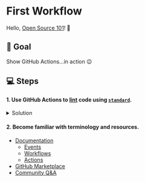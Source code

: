 # First Workflow

Hello, [Open Source 101](https://opensource101.com/events/columbia-2020/)! :wave:

## 🎯 Goal

Show GitHub Actions...in action :wink:

## 💻 Steps

#### 1. Use GitHub Actions to [lint](https://en.wikipedia.org/wiki/Lint_(software)) code using [`standard`](https://standardjs.com/).

<details><summary>Solution</summary>

```yml
# lint.yml
# This is a YAML file. Quickstart: https://www.codeproject.com/Articles/1214409/Learn-YAML-in-five-minutes

# Name of workflow (optional)
name: Lint

# Event that triggers the workflow (eg. push, issues, pull_request)
on: [push]

# List of jobs, which run in parallel on different VMs
jobs:
  # Can be named whatever you'd like
  lint:
    # Which kind of runner to fetch
    runs-on: ubuntu-latest

    # List of steps, which run sequentially on the same VM
    steps:
    - id: checkout
      name: Checkout
      uses: actions/checkout@v2 # this uses the action at https://github.com/actions/checkout
      
    - id: standard
      name: Standard
      run: npx standard # this runs a shell command (bash is default)
```

</details>

#### 2. Become familiar with terminology and resources.

* [Documentation](https://help.github.com/en/actions)
  * [Events](https://help.github.com/en/actions/reference/events-that-trigger-workflows)
  * [Workflows](https://help.github.com/en/actions/configuring-and-managing-workflows/configuring-a-workflow)
  * [Actions](https://help.github.com/en/actions/building-actions/about-actions)
* [GitHub Marketplace](https://github.com/marketplace?type=actions)
* [Community Q&A](https://github.community/t5/GitHub-Actions/bd-p/actions)
